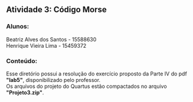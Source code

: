 ## Atividade 3: Código Morse
### Alunos:
  Beatriz Alves dos Santos - 15588630  
  Henrique Vieira Lima - 15459372
### Conteúdo:
Esse diretório possui a resolução do exercício proposto da Parte IV do pdf **"lab5"**, disponibilizado pelo professor.  
Os arquivos do projeto do Quartus estão compactados no arquivo **"Projeto3.zip"**.  
